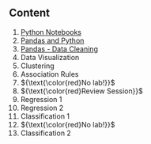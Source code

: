 ## Content

1. [Python Notebooks](./01%20-%20Python%20Notebooks)
2. [Pandas and Python](./02%20-%20Pandas%20and%20Python)
3. [Pandas - Data Cleaning](./03%20-%20Pandas%-%20Data%20Cleaning)
4. Data Visualization
5. Clustering
6. Association Rules
7. ${\text{\color{red}No lab!}}$
8. ${\text{\color{red}Review Session}}$
9. Regression 1
10. Regression 2
11. Classification 1
12. ${\text{\color{red}No lab!}}$
13. Classification 2
